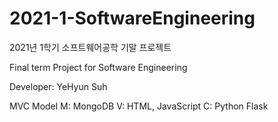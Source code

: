 # 2021-1-SoftwareEngineering
2021년 1학기 소프트웨어공학 기말 프로젝트

Final term Project for Software Engineering 

Developer: YeHyun Suh

MVC Model
M: MongoDB
V: HTML, JavaScript
C: Python Flask